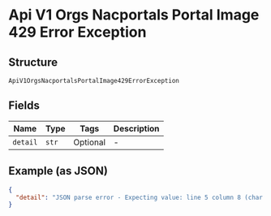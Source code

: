 
# Api V1 Orgs Nacportals Portal Image 429 Error Exception

## Structure

`ApiV1OrgsNacportalsPortalImage429ErrorException`

## Fields

| Name | Type | Tags | Description |
|  --- | --- | --- | --- |
| `detail` | `str` | Optional | - |

## Example (as JSON)

```json
{
  "detail": "JSON parse error - Expecting value: line 5 column 8 (char 56)"
}
```

